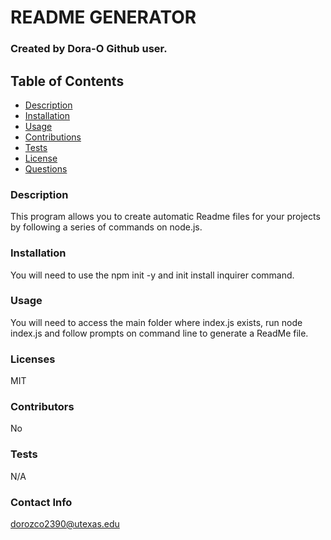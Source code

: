 
# README GENERATOR
### Created by Dora-O Github user.
## Table of Contents
* [Description](#description)
* [Installation](#installation)
* [Usage](#usage)
* [Contributions](#contributions)
* [Tests](#tests)
* [License](#llicense)
* [Questions](#questions)
### Description
This program allows you to create automatic Readme files for your projects by following a series of commands on node.js.
### Installation
You will need to use the npm init -y and init install inquirer command.
### Usage
You will need to access the main folder where index.js exists, run node index.js and follow prompts on command line to generate a ReadMe file.
    
### Licenses
MIT
    
### Contributors
No
    
### Tests
N/A
### Contact Info
dorozco2390@utexas.edu
